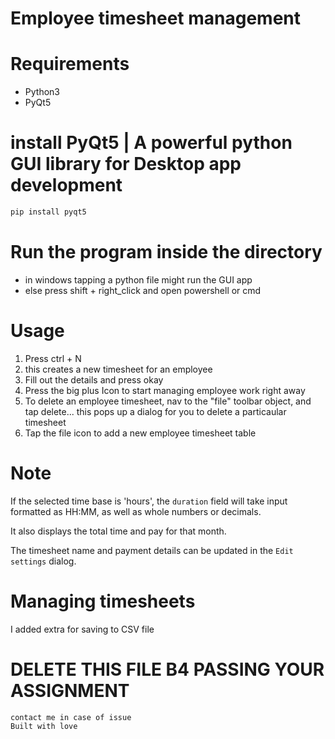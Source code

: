 # Employee timesheet management


# Requirements
* Python3
* PyQt5

# install PyQt5 | A powerful python GUI library for Desktop app development

```sh
pip install pyqt5

```

# Run the program inside the directory
- in windows tapping a python file might run the GUI app
- else press shift + right_click and open powershell or cmd

# Usage
1. Press ctrl + N
2. this creates a new timesheet for an employee
3. Fill out the details and press okay
4. Press the big plus Icon to start managing employee work right away
5. To delete an employee timesheet, nav to the "file" toolbar object, and tap delete... this pops up a dialog for you to delete a particaular timesheet
6. Tap the file icon to add a new employee timesheet table

# Note
If the selected time base is 'hours', the `duration` field will take
input formatted as HH:MM, as well as whole numbers or decimals.

It also displays the total time and pay for that month.

The timesheet name and payment details can be updated in the `Edit settings` 
dialog.

# Managing timesheets

I added extra for saving to CSV file

# DELETE THIS FILE B4 PASSING YOUR ASSIGNMENT

```
contact me in case of issue
Built with love 
```
